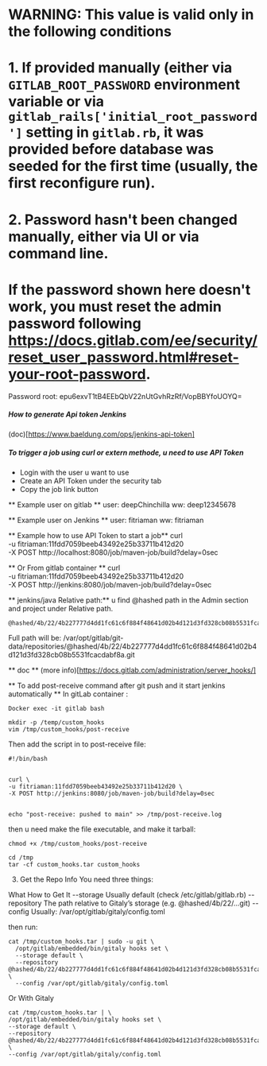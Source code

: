 # WARNING: This value is valid only in the following conditions
#          1. If provided manually (either via `GITLAB_ROOT_PASSWORD` environment variable or via `gitlab_rails['initial_root_password']` setting in `gitlab.rb`, it was provided before database was seeded for the first time (usually, the first reconfigure run).
#          2. Password hasn't been changed manually, either via UI or via command line.
#
#          If the password shown here doesn't work, you must reset the admin password following https://docs.gitlab.com/ee/security/reset_user_password.html#reset-your-root-password.

Password root: epu6exvT1tB4EEbQbV22nUtGvhRzRf/VopBBYfoUOYQ=

##### How to generate Api token Jenkins
(doc)[https://www.baeldung.com/ops/jenkins-api-token]

##### To trigger a job using curl or extern methode, u need to use API Token
- Login with the user u want to use
- Create an API Token under the security tab
- Copy the job link button

** Example user on gitlab **
user: deepChinchilla
ww: deep12345678

** Example user on Jenkins **
user: fitriaman
ww: fitriaman

** Example how to use API Token to start a job**
curl \
-u fitriaman:11fdd7059beeb43492e25b33711b412d20 \
-X POST http://localhost:8080/job/maven-job/build?delay=0sec

** Or From gitlab container **
curl \
-u fitriaman:11fdd7059beeb43492e25b33711b412d20 \
-X POST http://jenkins:8080/job/maven-job/build?delay=0sec

** jenkins/java Relative path:**
u find @hashed path in the Admin section and project under Relative path.
```
@hashed/4b/22/4b227777d4dd1fc61c6f884f48641d02b4d121d3fd328cb08b5531fcacdabf8a.git
```

Full path will be:
/var/opt/gitlab/git-data/repositories/@hashed/4b/22/4b227777d4dd1fc61c6f884f48641d02b4d121d3fd328cb08b5531fcacdabf8a.git

** doc **
(more info)[https://docs.gitlab.com/administration/server_hooks/]

** To add post-receive command after git push and it start jenkins automatically **
In gitLab container :

```
Docker exec -it gitlab bash

mkdir -p /temp/custom_hooks
vim /tmp/custom_hooks/post-receive
```

Then add the script in to post-receive file:
```
#!/bin/bash


curl \
-u fitriaman:11fdd7059beeb43492e25b33711b412d20 \
-X POST http://jenkins:8080/job/maven-job/build?delay=0sec


echo "post-receive: pushed to main" >> /tmp/post-receive.log

```
then u need make the file executable, and make it tarball:
```
chmod +x /tmp/custom_hooks/post-receive

cd /tmp
tar -cf custom_hooks.tar custom_hooks
```

3. Get the Repo Info
You need three things:

What	How to Get It
--storage	    Usually default (check /etc/gitlab/gitlab.rb)
--repository	The path relative to Gitaly’s storage (e.g. @hashed/4b/22/...git)
--config	    Usually: /var/opt/gitlab/gitaly/config.toml

then run:
```
cat /tmp/custom_hooks.tar | sudo -u git \
  /opt/gitlab/embedded/bin/gitaly hooks set \
  --storage default \
  --repository @hashed/4b/22/4b227777d4dd1fc61c6f884f48641d02b4d121d3fd328cb08b5531fcacdabf8a.git \
  --config /var/opt/gitlab/gitaly/config.toml
```

Or With Gitaly

```
cat /tmp/custom_hooks.tar | \
/opt/gitlab/embedded/bin/gitaly hooks set \
--storage default \
--repository @hashed/4b/22/4b227777d4dd1fc61c6f884f48641d02b4d121d3fd328cb08b5531fcacdabf8a.git \
--config /var/opt/gitlab/gitaly/config.toml
```
